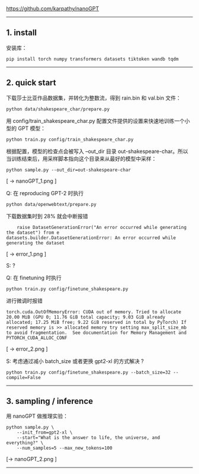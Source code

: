 https://github.com/karpathy/nanoGPT

------------------------------------------------------------------------------------------------------------------------
## 1. install

安装库：
```
pip install torch numpy transformers datasets tiktoken wandb tqdm
```
------------------------------------------------------------------------------------------------------------------------
## 2. quick start

下载莎士比亚作品数据集，并转化为整数流，得到 rain.bin 和 val.bin 文件：
```
python data/shakespeare_char/prepare.py
```
用 config/train_shakespeare_char.py 配置文件提供的设置来快速地训练一个小型的 GPT 模型：
```
python train.py config/train_shakespeare_char.py
```
根据配置，模型的检查点会被写入 –out_dir 目录 out-shakespeare-char。所以当训练结束后，用采样脚本指向这个目录来从最好的模型中采样：
```
python sample.py --out_dir=out-shakespeare-char
```

[ -> nanoGPT_1.png ]

Q: 在 reproducing GPT-2 时执行 
```
python data/openwebtext/prepare.py
```
下载数据集时到 28% 就会中断报错
```
    raise DatasetGenerationError("An error occurred while generating the dataset") from e
datasets.builder.DatasetGenerationError: An error occurred while generating the dataset
```

[ -> error_1.png ]

S: ?

Q: 在 finetuning 时执行 
```
python train.py config/finetune_shakespeare.py
```
进行微调时报错
```
torch.cuda.OutOfMemoryError: CUDA out of memory. Tried to allocate 20.00 MiB (GPU 0; 11.76 GiB total capacity; 9.03 GiB already allocated; 17.25 MiB free; 9.22 GiB reserved in total by PyTorch) If reserved memory is >> allocated memory try setting max_split_size_mb to avoid fragmentation.  See documentation for Memory Management and PYTORCH_CUDA_ALLOC_CONF
```

[ -> error_2.png ]

S: 考虑通过减小 batch_size 或者更换 gpt2-xl 的方式解决 ?
```
python train.py config/finetune_shakespeare.py --batch_size=32 --compile=False
```

------------------------------------------------------------------------------------------------------------------------
## 3. sampling / inference

用 nanoGPT 做推理实验：

```
python sample.py \
    --init_from=gpt2-xl \
    --start="What is the answer to life, the universe, and everything?" \
    --num_samples=5 --max_new_tokens=100
```

[-> nanoGPT_2.png ]

------------------------------------------------------------------------------------------------------------------------
